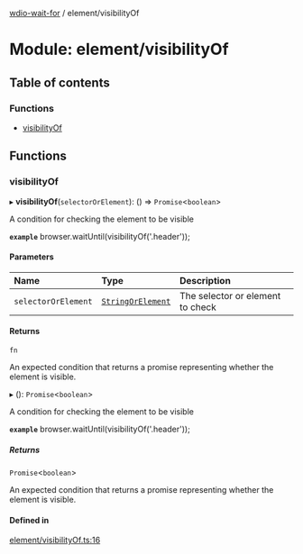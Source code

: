 [wdio-wait-for](../README.md) / element/visibilityOf

# Module: element/visibilityOf

## Table of contents

### Functions

- [visibilityOf](element_visibilityOf.md#visibilityof)

## Functions

### visibilityOf

▸ **visibilityOf**(`selectorOrElement`): () => `Promise`<`boolean`\>

A condition for checking the element to be visible

**`example`**
browser.waitUntil(visibilityOf('.header'));

#### Parameters

| Name | Type | Description |
| :------ | :------ | :------ |
| `selectorOrElement` | [`StringOrElement`](utils_element_types.md#stringorelement) | The selector or element to check |

#### Returns

`fn`

An expected condition that returns a promise
    representing whether the element is visible.

▸ (): `Promise`<`boolean`\>

A condition for checking the element to be visible

**`example`**
browser.waitUntil(visibilityOf('.header'));

##### Returns

`Promise`<`boolean`\>

An expected condition that returns a promise
    representing whether the element is visible.

#### Defined in

[element/visibilityOf.ts:16](https://github.com/webdriverio-community/wdio-wait-for/blob/60821ec/src/element/visibilityOf.ts#L16)
